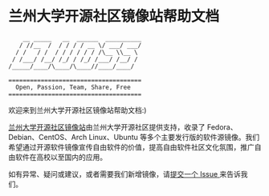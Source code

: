 # 兰州大学开源社区镜像站帮助文档

```                                                                                              
    __ _____   __  ______  __________
   / //__  /  / / / / __ \/ ___/ ___/
  / /   / /  / / / / / / /\__ \\__ \
 / /___/ /__/ /_/ / /_/ /___/ /__/ /
/_____/____/\____/\____//____/____/

=====================================
  Open, Passion, Team, Share, Free
=====================================
```

欢迎来到兰州大学开源社区镜像站帮助文档:)

[兰州大学开源社区镜像站](https://mirror.lzu.edu.cn)由兰州大学开源社区提供支持，收录了 Fedora、Debian、CentOS、Arch Linux、Ubuntu 等多个主要发行版的软件源镜像。我们希望通过开源软件镜像宣传自由软件的价值，提高自由软件社区文化氛围，推广自由软件在高校以至国内的应用。

如有异常、疑问或建议，或者需要我们新增镜像，请[提交一个 Issue ](https://github.com/LZUOSS/Mirror/issues/new)来告诉我们。